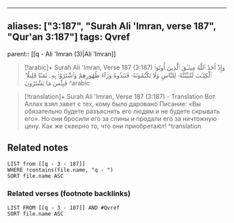 
---
aliases: ["3:187", "Surah Ali 'Imran, verse 187", "Qur'an 3:187"]
tags: Qvref
---

parent:: [[q - Ali 'Imran (3)|Ali 'Imran]]

> [!arabic]+ Surah Ali 'Imran, Verse 187 (3:187)
> <span class="quran-arabic">وَإِذْ أَخَذَ ٱللَّهُ مِيثَـٰقَ ٱلَّذِينَ أُوتُوا۟ ٱلْكِتَـٰبَ لَتُبَيِّنُنَّهُۥ لِلنَّاسِ وَلَا تَكْتُمُونَهُۥ فَنَبَذُوهُ وَرَآءَ ظُهُورِهِمْ وَٱشْتَرَوْا۟ بِهِۦ ثَمَنًا قَلِيلًا ۖ فَبِئْسَ مَا يَشْتَرُونَ</span>
^arabic

> [!translation]+ Surah Ali 'Imran, Verse 187 (3:187) - Translation
> Вот Аллах взял завет с тех, кому было даровано Писание: «Вы обязательно будете разъяснять его людям и не будете скрывать его». Но они бросили его за спины и продали его за ничтожную цену. Как же скверно то, что они приобретают!
^translation



## Related notes
```dataview
LIST from [[q - 3 - 187]]
WHERE !contains(file.name, "q - ")
SORT file.name ASC
```

### Related verses (footnote backlinks)
```dataview
LIST FROM [[q - 3 - 187]] AND #Qvref
SORT file.name ASC
```

